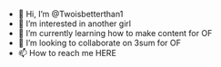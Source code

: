 - 👋 Hi, I’m @Twoisbetterthan1
- 👀 I’m interested in another girl
- 🌱 I’m currently learning how to make content for OF
- 💞️ I’m looking to collaborate on 3sum for OF
- 📫 How to reach me HERE

<!---
Twoisbetterthan1/Twoisbetterthan1 is a ✨ special ✨ repository because its `README.md` (this file) appears on your GitHub profile.
You can click the Preview link to take a look at your changes.
--->

